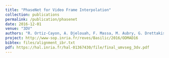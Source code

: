 ```yaml
---
title: "PhaseNet for Video Frame Interpolation"
collection: publications
permalink: /publication/phasenet
date: 2016-12-01
venue: "3DV"
authors: "R. Ortiz-Cayon, A. Djelouah, F. Massa, M. Aubry, G. Drettakis"
project: http://www-sop.inria.fr/reves/Basilic/2016/ODMAD16
bibtex: files/alignment_ibr.txt
pdf: https://hal.inria.fr/hal-01367430/file/final_umvseg_3dv.pdf
---
```

